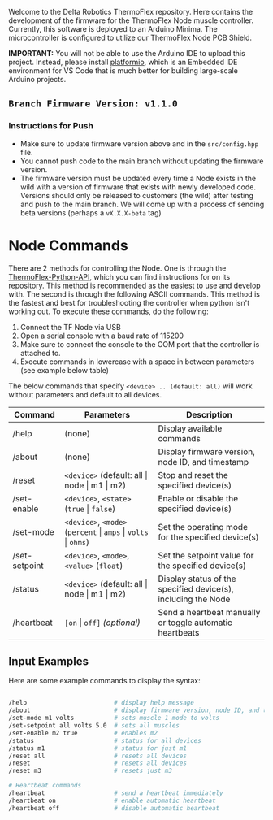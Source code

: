 Welcome to the Delta Robotics ThermoFlex repository.  Here contains the development of the firmware for the ThermoFlex Node muscle controller.  Currently, this software is deployed to an Arduino Minima.  The microcontroller is configured to utilize our ThermoFlex Node PCB Shield.

**IMPORTANT:** You will not be able to use the Arduino IDE to upload this project.  Instead, please install [platformio](https://platformio.org/), which is an Embedded IDE environment for VS Code that is much better for building large-scale Arduino projects.

## `Branch Firmware Version: v1.1.0`

### Instructions for Push
- Make sure to update firmware version above and in the `src/config.hpp` file.
- You cannot push code to the main branch without updating the firmware version.
- The firmware version must be updated every time a Node exists in the wild with a version of firmware that exists with newly developed code.  Versions should only be released to customers (the wild) after testing and push to the main branch.  We will come up with a process of sending beta versions (perhaps a `vX.X.X-beta` tag)


# Node Commands

There are 2 methods for controlling the Node. One is through the [ThermoFlex-Python-API](https://github.com/Delta-Robotics-Inc/ThermoFlex-Python-API), which you can find instructions for on its repository. This method is recommended as the easiest to use and develop with.
The second is through the following ASCII commands. This method is the fastest and best for troubleshooting the controller when python isn't working out. To execute these commands, do the following:

1. Connect the TF Node via USB 
2. Open a serial console with a baud rate of 115200
3. Make sure to connect the console to the COM port that the controller is attached to.
4. Execute commands in lowercase with a space in between parameters (see example below table)


The below commands that specify `<device> .. (default: all)` will work without parameters and default to all devices.

| Command       | Parameters                                                       | Description                                                         |
|---------------|------------------------------------------------------------------|---------------------------------------------------------------------|
| /help         | (none)                                                           | Display available commands                                          |
| /about        | (none)                                                           | Display firmware version, node ID, and timestamp                    |
| /reset        | `<device>` (default: all &#124; node &#124; m1 &#124; m2)                                         | Stop and reset the specified device(s)                              |
| /set-enable   | `<device>`, `<state>` (`true` &#124; `false`)                    | Enable or disable the specified device(s)                           |
| /set-mode     | `<device>`, `<mode>` (`percent` &#124; `amps` &#124; `volts` &#124; `ohms`) | Set the operating mode for the specified device(s)                  |
| /set-setpoint | `<device>`, `<mode>`, `<value>` (`float`)                        | Set the setpoint value for the specified device(s)                  |
| /status       | `<device>` (default: all &#124; node &#124; m1 &#124; m2)                                        | Display status of the specified device(s), including the Node       |
| /heartbeat    | `[on` &#124; `off]` _(optional)_                                   | Send a heartbeat manually or toggle automatic heartbeats            |

## Input Examples

Here are some example commands to display the syntax:

```bash

/help                        # display help message
/about                       # display firmware version, node ID, and timestamp
/set-mode m1 volts           # sets muscle 1 mode to volts
/set-setpoint all volts 5.0  # sets all muscles
/set-enable m2 true          # enables m2
/status                      # status for all devices
/status m1                   # status for just m1
/reset all                   # resets all devices
/reset                       # resets all devices
/reset m3                    # resets just m3

# Heartbeat commands
/heartbeat                   # send a heartbeat immediately
/heartbeat on                # enable automatic heartbeat
/heartbeat off               # disable automatic heartbeat

```

